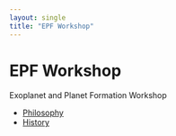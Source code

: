 ```yaml
---
layout: single
title: "EPF Workshop"
---
```


# EPF Workshop
Exoplanet and Planet Formation Workshop

- [Philosophy](/philosophy/)
- [History](/history/)
